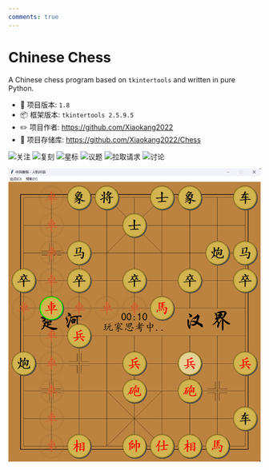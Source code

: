 ```yaml
---
comments: true
---
```


# Chinese Chess

A Chinese chess program based on `tkintertools` and written in pure Python.

* 🔖 项目版本: `1.8`
* 📦 框架版本: `tkintertools 2.5.9.5`
* ✏️ 项目作者: <https://github.com/Xiaokang2022>
* 🚀 项目存储库: <https://github.com/Xiaokang2022/Chess>

![关注](https://img.shields.io/github/watchers/Xiaokang2022/Chess?label=Watchers&logo=github&style=flat "关注")
![复刻](https://img.shields.io/github/forks/Xiaokang2022/Chess?label=Forks&logo=github&style=flat "复刻")
![星标](https://img.shields.io/github/stars/Xiaokang2022/Chess?label=Stars&color=gold&logo=github&style=flat "星标")
![议题](https://img.shields.io/github/issues/Xiaokang2022/Chess?label=Issues&logo=github&style=flat "议题")
![拉取请求](https://img.shields.io/github/issues-pr/Xiaokang2022/Chess?label=Pull%20Requests&logo=github&style=flat "拉取请求")
![讨论](https://img.shields.io/github/discussions/Xiaokang2022/Chess?label=Discussions&logo=github&style=flat "讨论")

![preview](https://github.com/Xiaokang2022/Chess/blob/master/preview.png?raw=true)
